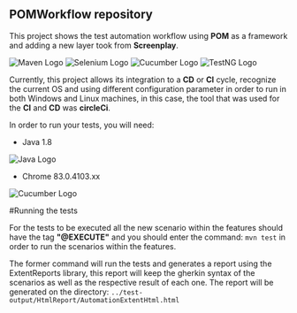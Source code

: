 ## POMWorkflow repository

This project shows the test automation workflow using **POM** as a framework and adding a new layer took from **Screenplay**.

![Maven Logo](https://upload.wikimedia.org/wikipedia/commons/thumb/0/0b/Maven_logo.svg/340px-Maven_logo.svg.png) ![Selenium Logo](https://github.com/HJury/ReadmePictures/blob/master/Selenium.png) ![Cucumber Logo](https://github.com/HJury/ReadmePictures/blob/master/Cucumber.png) ![TestNG Logo](https://github.com/HJury/ReadmePictures/blob/master/TestNG.png)

Currently, this project allows its integration to a **CD** or **CI** cycle, recognize the current OS and using different configuration parameter in order to run in both Windows and Linux machines, in this case, the tool that was used for the **CI** and **CD** was **circleCi**.

In order to run your tests, you will need: 

* Java 1.8

![Java Logo](https://github.com/HJury/ReadmePictures/blob/master/Java.png) 

* Chrome 83.0.4103.xx

![Cucumber Logo](https://github.com/HJury/ReadmePictures/blob/master/Chrome.png)

#Running the tests

For the tests to be executed all the new scenario within the features should have the tag **"@EXECUTE"** and you should enter the command: 
      `mvn test` in order to run the scenarios within the features.
      
The former command will run the tests and generates a report using the ExtentReports library, this report will keep the gherkin syntax of the scenarios as well as the respective result of each one. The report will be generated on the directory: `../test-output/HtmlReport/AutomationExtentHtml.html`
